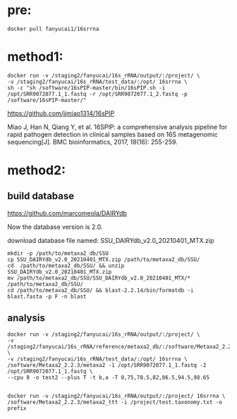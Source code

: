 # pre:

    docker pull fanyucai1/16srrna

# method1:

    docker run -v /staging2/fanyucai/16s_rRNA/output/:/project/ \
    -v /staging2/fanyucai/16s_rRNA/test_data/:/opt/ 16srrna \
    sh -c "sh /software/16sPIP-master/bin/16sPIP.sh -i /opt/SRR9072077.1_1.fastq -r /opt/SRR9072077.1_2.fastq -p /software/16sPIP-master/"

https://github.com/jjmiao1314/16sPIP

Miao J, Han N, Qiang Y, et al. 16SPIP: a comprehensive analysis pipeline for rapid pathogen detection in clinical samples based on 16S metagenomic sequencing[J]. BMC bioinformatics, 2017, 18(16): 255-259.


# method2:

## build database

https://github.com/marcomeola/DAIRYdb

Now the database version is 2.0.

download database file named: SSU_DAIRYdb_v2.0_20210401_MTX.zip

    mkdir -p /path/to/metaxa2_db/SSU
    cp SSU_DAIRYdb_v2.0_20210401_MTX.zip /path/to/metaxa2_db/SSU/
    cd  /path/to/metaxa2_db/SSU/ && unzip SSU_DAIRYdb_v2.0_20210401_MTX.zip
    mv /path/to/metaxa2_db/SSU/SSU_DAIRYdb_v2.0_20210401_MTX/* /path/to/metaxa2_db/SSU/
    cd /path/to/metaxa2_db/SSU/ && blast-2.2.14/bin/formatdb -i blast.fasta -p F -n blast

## analysis

    docker run -v /staging2/fanyucai/16s_rRNA/output/:/project/ \
    -v /staging2/fanyucai/16s_rRNA/reference/metaxa2_db/:/software/Metaxa2_2.2.3/metaxa2_db/ \
	-v /staging2/fanyucai/16s_rRNA/test_data/:/opt/ 16srrna \
    /software/Metaxa2_2.2.3/metaxa2 -1 /opt/SRR9072077.1_1.fastq -2 /opt/SRR9072077.1_1.fastq \
	--cpu 8 -o test2 --plus T -t b,a -T 0,75,78.5,82,86.5,94.5,98.65


    docker run -v /staging2/fanyucai/16s_rRNA/output/:/project/ 16srrna \
    /software/Metaxa2_2.2.3/metaxa2_ttt -i /project/test.taxonomy.txt -o prefix

